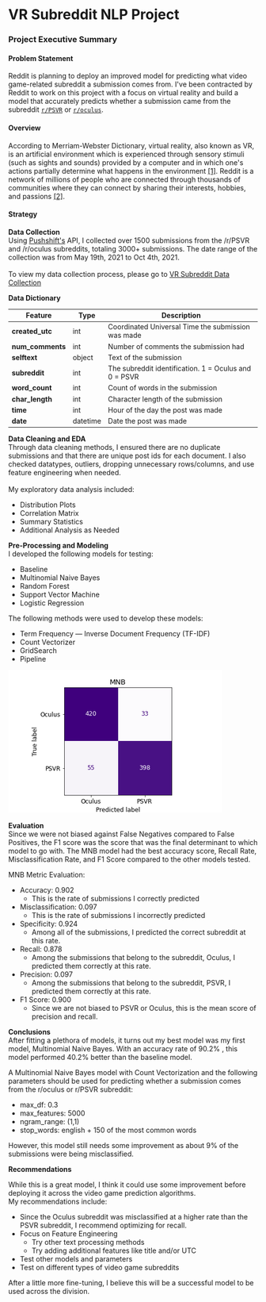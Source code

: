 # VR Subreddit NLP Project

### Project Executive Summary

#### Problem Statement
Reddit is planning to deploy an improved model for predicting what video game-related subreddit a submission comes from. I've been contracted by Reddit to work on this project with a focus on virtual reality and build a model that accurately predicts whether a submission came from the subreddit [`r/PSVR`](https://www.reddit.com/r/PSVR/) or [`r/oculus`](https://www.reddit.com/r/oculus/). 

#### Overview
According to Merriam-Webster Dictionary, virtual reality, also known as VR, is an artificial environment which is experienced through sensory stimuli (such as sights and sounds) provided by a computer and in which one's actions partially determine what happens in the environment [[1]](https://www.merriam-webster.com/dictionary/virtual%20reality). Reddit is a network of millions of people who are connected through thousands of communities where they can connect by sharing their interests, hobbies, and passions [[2]](https://www.redditinc.com/).

#### Strategy
**Data Collection** <br>
Using [Pushshift's](https://github.com/pushshift/api) API, I collected over 1500 submissions from the /r/PSVR and /r/oculus subreddits, totaling 3000+ submissions. The date range of the collection was from May 19th, 2021 to Oct 4th, 2021.
<br>
<br>
To view my data collection process, please go to [VR Subreddit Data Collection](./VR-subreddit-data-collection.ipynb)


**Data Dictionary**

|Feature|Type|Description|
|---|---|---|
|**created_utc** | int | Coordinated Universal Time the submission was made| 
|**num_comments**|int|Number of comments the submission had| 
|**selftext**|object| Text of the submission| 
|**subreddit**|int|The subreddit identification. 1 = Oculus and 0 = PSVR| 
|**word_count**|int|Count of words in the submission| 
|**char_length**|int|Character length of the submission| 
|**time**|int|Hour of the day the post was made|
|**date**|datetime|Date the post was made|


**Data Cleaning and EDA** <br>
Through data cleaning methods, I ensured there are no duplicate submissions and that there are unique post ids for each document. I also checked datatypes, outliers, dropping unnecessary rows/columns, and use feature engineering when needed.
<br>
<br>
My exploratory data analysis included:
- Distribution Plots
- Correlation Matrix
- Summary Statistics
- Additional Analysis as Needed

**Pre-Processing and Modeling** <br>
I developed the following models for testing: 
- Baseline 
- Multinomial Naive Bayes
- Random Forest
- Support Vector Machine
- Logistic Regression

The following methods were used to develop these models: 
- Term Frequency — Inverse Document Frequency (TF-IDF)
- Count Vectorizer
- GridSearch
- Pipeline 

![MNB Confusion Matrix](./images/mnb.png)

**Evaluation** <br>
Since we were not biased against False Negatives compared to False Positives, the F1 score was the score that was the final determinant to which model to go with. The MNB model had the best accuracy score, Recall Rate, Misclassification Rate, and F1 Score compared to the other models tested.

MNB Metric Evaluation: 
- Accuracy: 0.902
    * This is the rate of submissions I correctly predicted
- Misclassification: 0.097
    * This is the rate of submissions I incorrectly predicted
- Specificity: 0.924
    * Among all of the submissions, I predicted the correct subreddit at this rate. 
- Recall: 0.878
    * Among the submissions that belong to the subreddit, Oculus, I predicted them correctly at this rate.
- Precision: 0.097
    * Among the submissions that belong to the subreddit, PSVR, I predicted them correctly at this rate.
- F1 Score: 0.900
    * Since we are not biased to PSVR or Oculus, this is the mean score of precision and recall. 

**Conclusions** <br>
After fitting a plethora of models, it turns out my best model was my first model, Multinomial Naive Bayes. With an accuracy rate of 90.2% , this model performed 40.2% better than the baseline model. 

A Multinomial Naive Bayes model with Count Vectorization and the following parameters should be used for predicting whether a submission comes from the r/oculus or r/PSVR subreddit: 
- max_df: 0.3
- max_features: 5000
- ngram_range: (1,1)
- stop_words: english + 150 of the most common words

However, this model still needs some improvement as about 9% of the submissions were being misclassified.

**Recommendations**

While this is a great model, I think it could use some improvement before deploying it across the video game prediction algorithms. 
<br>
My recommendations include: 
- Since the Oculus subreddit was misclassified at a higher rate than the PSVR subreddit, I recommend optimizing for recall.
- Focus on Feature Engineering
    * Try other text processing methods
    * Try adding additional features like title and/or UTC
- Test other models and parameters
- Test on different types of video game subreddits

After a little more fine-tuning, I believe this will be a successful model to be used across the division.
